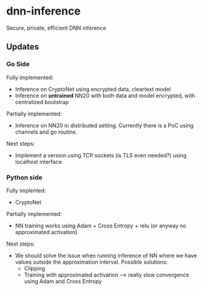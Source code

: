 # dnn-inference
Secure, private, efficient DNN inference

## Updates

### Go Side
Fully implemented:
-   Inference on CryptoNet using encrypted data, cleartext model
-   Inference on **untrained** NN20 with both data and model encrypted, with centralized bootstrap

Partially implemented:
-   Inference on NN20 in distributed setting. Currently there is a PoC using channels and go routine.

Next steps:
-   Implement a version using TCP sockets (is TLS even needed?) using localhost interface

### Python side
Fully implented:
-   CryptoNet

Partially implemented:
-   NN training works using Adam + Cross Entropy + relu (or anyway no approximated activation)

Next steps:
-   We should solve the issue when running inference of NN where we have values outside the approximation interval. Possible solutions:
    -   Clipping
    -   Training with approximated activation --> really slow convergence using Adam and Cross Entropy
